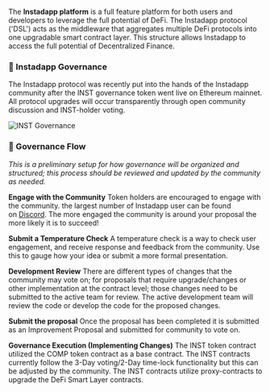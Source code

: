 The **Instadapp platform** is a full feature platform for both users and developers to leverage the full potential of DeFi. The Instadapp protocol ('DSL') acts as the middleware that aggregates multiple DeFi protocols into one upgradable smart contract layer. This structure allows Instadapp to access the full potential of Decentralized Finance.

### 🧭 Instadapp Governance
The Instadapp protocol was recently put into the hands of the Instadapp community after the INST governance token went live on Ethereum mainnet. All protocol upgrades will occur transparently through open community discussion and INST-holder voting.

![INST Governance](https://gov.instadapp.io/uploads/default/original/1X/3ec65487f6d63acefc2b734eb14846263aa7c2bf.png)

### 📄 Governance Flow
*This is a preliminary setup for how governance will be organized and structured; this process should be reviewed and updated by the community as needed.*

**Engage with the Community**
Token holders are encouraged to engage with the community. the largest number of Instadapp user can be found on [Discord](https://discord.gg/YVCh7XqAsf). The more engaged the community is around your proposal the more likely it is to succeed!

**Submit a Temperature Check**
A temperature check is a way to check user engagement, and receive response and feedback from the community. Use this to gauge how your idea or submit a more formal presentation.

**Development Review**
There are different types of changes that the community may vote on; for proposals that require upgrade/changes or other implementation at the contract level; those changes need to be submitted to the active team for review. The active development team will review the code or develop the code for the proposed changes.

**Submit the proposal**
Once the proposal has been completed it is submitted as an Improvement Proposal and submitted for community to vote on.

**Governance Execution (Implementing Changes)**
The INST token contract utilized the COMP token contract as a base contract. The INST contracts currently follow the 3-Day voting/2-Day time-lock functionality but this can be adjusted by the community. The INST contracts utilize proxy-contracts to upgrade the DeFi Smart Layer contracts.
